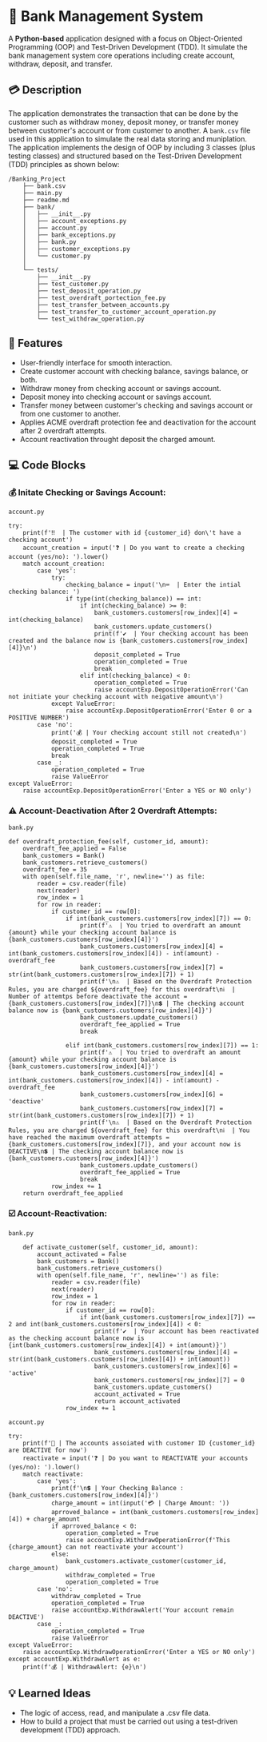 # 🏦 Bank Management System
A **Python-based** application designed with a focus on Object-Oriented Programming (OOP) and Test-Driven Development (TDD). It simulate the bank management system core operations including create account, withdraw, deposit, and transfer.

## 💳 Description
The application demonstrates the transaction that can be done by the customer such as withdraw money, deposit money, or transfer money between customer's account or from customer to another. A `bank.csv` file used in this application to simulate the real data storing and muniplation. The application implements the design of OOP by including 3 classes (plus testing classes) and structured based on the Test-Driven Development (TDD) principles as shown below:

```
/Banking_Project
    ├── bank.csv
    ├── main.py
    ├── readme.md
    ├── bank/
    │   ├── __init__.py
    │   ├── account_exceptions.py
    │   ├── account.py
    │   ├── bank_exceptions.py
    │   ├── bank.py
    │   ├── customer_exceptions.py
    │   └── customer.py
    │
    └── tests/
        ├── __init__.py
        ├── test_customer.py
        ├── test_deposit_operation.py
        ├── test_overdraft_portection_fee.py
        ├── test_transfer_between_accounts.py
        ├── test_transfer_to_customer_account_operation.py
        └── test_withdraw_operation.py
```

## 💸 Features
* User-friendly interface for smooth interaction.
* Create customer account with checking balance, savings balance, or both.
* Withdraw money from checking account or savings account.
* Deposit money into checking account or savings account.
* Transfer money between customer's checking and savings account or from one customer to another.
* Applies ACME overdraft protection fee and deactivation for the account after 2 overdraft attempts.
* Account reactivation throught deposit the charged amount.

## 💻 Code Blocks
### 💰 Initate Checking or Savings Account:
`account.py`
```
try:
    print(f'‼️  | The customer with id {customer_id} don\'t have a checking account')
    account_creation = input('❓ | Do you want to create a checking account (yes/no): ').lower()
    match account_creation:
        case 'yes':
            try:
                checking_balance = input('\n⌨️  | Enter the intial checking balance: ')
                if type(int(checking_balance)) == int:
                    if int(checking_balance) >= 0:
                        bank_customers.customers[row_index][4] = int(checking_balance)
                        bank_customers.update_customers()
                        print(f'✔️  | Your checking account has been created and the balance now is {bank_customers.customers[row_index][4]}\n')
                        deposit_completed = True
                        operation_completed = True
                        break
                    elif int(checking_balance) < 0:
                        operation_completed = True
                        raise accountExp.DepositOperationError('Can not initiate your checking account with neigative amount\n')
            except ValueError:
                raise accountExp.DepositOperationError('Enter 0 or a POSITIVE NUMBER')
        case 'no':
            print('💰 | Your checking account still not created\n')
            deposit_completed = True
            operation_completed = True
            break
        case _:
            operation_completed = True
            raise ValueError
except ValueError:
    raise accountExp.DepositOperationError('Enter a YES or NO only')
```

### ⚠️ Account-Deactivation After 2 Overdraft Attempts:
`bank.py`
```
def overdraft_protection_fee(self, customer_id, amount):
    overdraft_fee_applied = False
    bank_customers = Bank()
    bank_customers.retrieve_customers()
    overdraft_fee = 35
    with open(self.file_name, 'r', newline='') as file:
        reader = csv.reader(file)
        next(reader)
        row_index = 1
        for row in reader:
            if customer_id == row[0]:
                if int(bank_customers.customers[row_index][7]) == 0:
                    print(f'⚠️  | You tried to overdraft an amount {amount} while your checking account balance is {bank_customers.customers[row_index][4]}')
                    bank_customers.customers[row_index][4] = int(bank_customers.customers[row_index][4]) - int(amount) - overdraft_fee
                    bank_customers.customers[row_index][7] = str(int(bank_customers.customers[row_index][7]) + 1)
                    print(f'\n⚠️  | Based on the Overdraft Protection Rules, you are charged ${overdraft_fee} for this overdraft\nℹ️  | Number of attemtps before deactivate the account = {bank_customers.customers[row_index][7]}\n💲 | The checking account balance now is {bank_customers.customers[row_index][4]}')
                    bank_customers.update_customers()
                    overdraft_fee_applied = True
                    break

                elif int(bank_customers.customers[row_index][7]) == 1:
                    print(f'⚠️  | You tried to overdraft an amount {amount} while your checking account balance is {bank_customers.customers[row_index][4]}')
                    bank_customers.customers[row_index][4] = int(bank_customers.customers[row_index][4]) - int(amount) - overdraft_fee
                    bank_customers.customers[row_index][6] = 'deactive'
                    bank_customers.customers[row_index][7] = str(int(bank_customers.customers[row_index][7]) + 1)
                    print(f'\n⚠️  | Based on the Overdraft Protection Rules, you are charged ${overdraft_fee} for this overdraft\nℹ️  | You have reached the maximum overdraft attempts = {bank_customers.customers[row_index][7]}, and your account now is DEACTIVE\n💲 | The checking account balance now is {bank_customers.customers[row_index][4]}')
                    bank_customers.update_customers()
                    overdraft_fee_applied = True
                    break
            row_index += 1
    return overdraft_fee_applied
```

### ☑️ Account-Reactivation:
`bank.py`
```
    def activate_customer(self, customer_id, amount):
        account_activated = False
        bank_customers = Bank()
        bank_customers.retrieve_customers()
        with open(self.file_name, 'r', newline='') as file:
            reader = csv.reader(file)
            next(reader)
            row_index = 1
            for row in reader:
                if customer_id == row[0]:
                    if int(bank_customers.customers[row_index][7]) == 2 and int(bank_customers.customers[row_index][4]) < 0:
                        print(f'✔️  | Your account has been reactivated as the checking account balance now is {int(bank_customers.customers[row_index][4]) + int(amount)}')
                        bank_customers.customers[row_index][4] = str(int(bank_customers.customers[row_index][4]) + int(amount))
                        bank_customers.customers[row_index][6] = 'active'
                        bank_customers.customers[row_index][7] = 0
                        bank_customers.update_customers()
                        account_activated = True
                        return account_activated
                row_index += 1
```

`account.py`
```
try:
    print(f'🔽 | The accounts assoiated with customer ID {customer_id} are DEACTIVE for now')
    reactivate = input('❓ | Do you want to REACTIVATE your accounts (yes/no): ').lower()
    match reactivate:
        case 'yes':
            print(f'\n💲 | Your Checking Balance : {bank_customers.customers[row_index][4]}')
            charge_amount = int(input('💳 | Charge Amount: '))
            aprroved_balance = int(bank_customers.customers[row_index][4]) + charge_amount
            if aprroved_balance < 0:
                operation_completed = True
                raise accountExp.WithdrawOperationError(f'This {charge_amount} can not reactivate your account')
            else:
                bank_customers.activate_customer(customer_id, charge_amount)
                withdraw_completed = True
                operation_completed = True
        case 'no':
            withdraw_completed = True
            operation_completed = True
            raise accountExp.WithdrawAlert('Your account remain DEACTIVE')
        case _:
            operation_completed = True
            raise ValueError
except ValueError:
    raise accountExp.WithdrawOperationError('Enter a YES or NO only')
except accountExp.WithdrawAlert as e:
    print(f'💰 | WithdrawAlert: {e}\n')
```




## 💡 Learned Ideas
* The logic of access, read, and manipulate a .csv file data.
* How to build a project that must be carried out using a test-driven development (TDD) approach.
